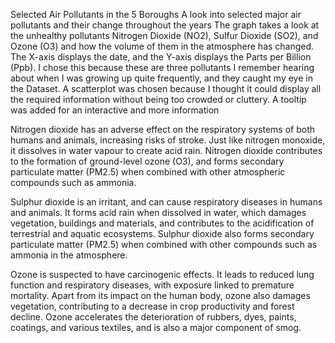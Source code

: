 Selected Air Pollutants in the 5 Boroughs
A look into selected major air pollutants and their change throughout the years
The graph takes a look at the unhealthy pollutants Nitrogen Dioxide (NO2), Sulfur Dioxide (SO2), and Ozone (O3) and how the volume of them in the atmosphere has changed. The X-axis displays the date, and the Y-axis displays the Parts per Billion (Ppb). I chose this because these are three pollutants I remember hearing about when I was growing up quite frequently, and they caught my eye in the Dataset. A scatterplot was chosen because I thought it could display all the required information without being too crowded or cluttery. A tooltip was added for an interactive and more information

Nitrogen dioxide has an adverse effect on the respiratory systems of both humans and animals, increasing risks of stroke. Just like nitrogen monoxide, it dissolves in water vapour to create acid rain. Nitrogen dioxide contributes to the formation of ground-level ozone (O3), and forms secondary particulate matter (PM2.5) when combined with other atmospheric compounds such as ammonia.

Sulphur dioxide is an irritant, and can cause respiratory diseases in humans and animals. It forms acid rain when dissolved in water, which damages vegetation, buildings and materials, and contributes to the acidification of terrestrial and aquatic ecosystems. Sulphur dioxide also forms secondary particulate matter (PM2.5) when combined with other compounds such as ammonia in the atmosphere.

Ozone is suspected to have carcinogenic effects. It leads to reduced lung function and respiratory diseases, with exposure linked to premature mortality. Apart from its impact on the human body, ozone also damages vegetation, contributing to a decrease in crop productivity and forest decline. Ozone accelerates the deterioration of rubbers, dyes, paints, coatings, and various textiles, and is also a major component of smog.
